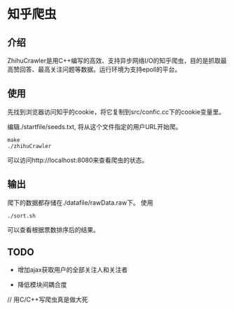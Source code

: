 # 知乎爬虫

## 介绍

ZhihuCrawler是用C++编写的高效、支持异步网络I/O的知乎爬虫，目的是抓取最高赞回答、最高关注问题等数据。运行环境为支持epoll的平台。

## 使用

先找到浏览器访问知乎的cookie，将它复制到src/confic.cc下的cookie变量里。

编辑./startfile/seeds.txt, 将从这个文件指定的用户URL开始爬。

    make
    ./zhihuCrawler

可以访问http://localhost:8080来查看爬虫的状态。

## 输出

爬下的数据都存储在./datafile/rawData.raw下。
使用

    ./sort.sh

可以查看根据票数排序后的结果。

## TODO

* 增加ajax获取用户的全部关注人和关注者

* 降低模块间耦合度

// 用C/C++写爬虫真是做大死

